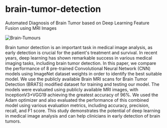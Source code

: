 # brain-tumor-detection
Automated Diagnosis of Brain Tumor  based on Deep Learning Feature Fusion using MRI Images

![Brain-Tumours](https://github.com/venkatdurga/brain-tumor-detection/assets/75824905/d955e455-f6fb-44df-adac-4386448fcf59)

Brain tumor detection is an important task in medical image analysis, as early detection is crucial for the patient's treatment and survival. In recent years, deep learning has shown remarkable success in various medical imaging tasks, including brain tumor detection. In this paper, we compare the performance of 8 pre-trained Convolutional Neural Network (CNN) models using ImageNet dataset weights in order to identify the best suitable model. We use the publicly available Brain MRI scans for Brain Tumor Detection (BRATS) modified dataset for training and testing our model. The models were evaluated using publicly available MRI images, with InceptionV3+VGG19 achieving the greatest accuracy of 96%. We used the Adam optimizer and also evaluated the performance of this combined model using various evaluation metrics, including accuracy, precision, recall, and F1 score. This study demonstrates the potential of deep learning in medical image analysis and can help clinicians in early detection of brain tumors.
